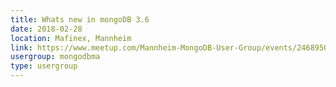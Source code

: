 ```yaml
---
title: Whats new in mongoDB 3.6
date: 2018-02-28
location: Mafinex, Mannheim
link: https://www.meetup.com/Mannheim-MongoDB-User-Group/events/246895042/
usergroup: mongodbma
type: usergroup
---
```

